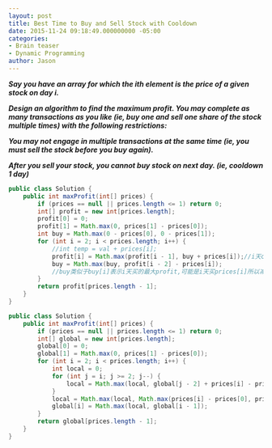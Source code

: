```yaml
---
layout: post
title: Best Time to Buy and Sell Stock with Cooldown
date: 2015-11-24 09:18:49.000000000 -05:00
categories:
- Brain teaser
- Dynamic Programming
author: Jason
---
```

<p><strong><em>Say you have an array for which the ith element is the price of a given stock on day i.</p>

Design an algorithm to find the maximum profit. You may complete as many transactions as you like (ie, buy one and sell one share of the stock multiple times) with the following restrictions:</p>
You may not engage in multiple transactions at the same time (ie, you must sell the stock before you buy again).</p>
After you sell your stock, you cannot buy stock on next day. (ie, cooldown 1 day)</em></strong></p>
``` java
public class Solution {
    public int maxProfit(int[] prices) {
        if (prices == null || prices.length <= 1) return 0;
        int[] profit = new int[prices.length];
        profit[0] = 0;
        profit[1] = Math.max(0, prices[1] - prices[0]);
        int buy = Math.max(0 - prices[0], 0 - prices[1]);
        for (int i = 2; i < prices.length; i++) {
            //int temp = val + prices[i];
            profit[i] = Math.max(profit[i - 1], buy + prices[i]);//i天cooldown或i天卖
            buy = Math.max(buy, profit[i - 2] - prices[i]);
            //buy类似于buy[i]表示i天买的最大profit,可能是i天买prices[i]所以减去,也可能i-1天买
        }
        return profit[prices.length - 1];
    }
}
```
``` java
public class Solution {
    public int maxProfit(int[] prices) {
        if (prices == null || prices.length <= 1) return 0;
        int[] global = new int[prices.length];
        global[0] = 0;
        global[1] = Math.max(0, prices[1] - prices[0]);
        for (int i = 2; i < prices.length; i++) {
            int local = 0;
            for (int j = i; j >= 2; j--) {
                local = Math.max(local, global[j - 2] + prices[i] - prices[j]);
            }
            local = Math.max(local, Math.max(prices[i] - prices[0], prices[i] - prices[1]));
            global[i] = Math.max(local, global[i - 1]);
        }
        return global[prices.length - 1];
    }
}
```
